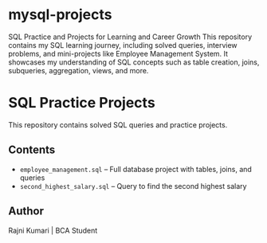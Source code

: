 # mysql-projects
SQL Practice and Projects for Learning and Career Growth  This repository contains my SQL learning journey, including solved queries, interview problems, and mini-projects like Employee Management System. It showcases my understanding of SQL concepts such as table creation, joins, subqueries, aggregation, views, and more.
# SQL Practice Projects

This repository contains solved SQL queries and practice projects.

## Contents

* `employee_management.sql` – Full database project with tables, joins, and queries
* `second_highest_salary.sql` – Query to find the second highest salary

## Author

Rajni Kumari | BCA Student
